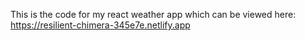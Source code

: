 This is the code for my react weather app which can be viewed here: https://resilient-chimera-345e7e.netlify.app
